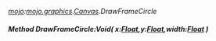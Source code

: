 _[mojo](../../modules/mojo/mojo-module.md):[mojo.graphics](../../modules/mojo/mojo-graphics.md).[Canvas](../../modules/mojo/mojo-graphics-canvas.md).DrawFrameCircle_
##### Method DrawFrameCircle:Void( x:[Float](../../modules/wonkey/wonkey-types-float.md),y:[Float](../../modules/wonkey/wonkey-types-float.md),width:[Float](../../modules/wonkey/wonkey-types-float.md) )

